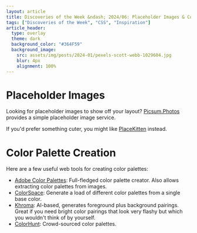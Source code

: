 ```yaml
---
layout: article
title: Discoveries of the Week &ndash; 2024/06: Placeholder Images & Color Palettes
tags: ["Discoveries of the Week", "CSS", "Inspiration"]
article_header:
  type: overlay
  theme: dark
  background_color: "#364F59"
  background_image:
    src: assets/img/posts/2024-01/pexels-scott-webb-1029604.jpg
    blur: 4px
    alignment: 100%
---
```


# Placeholder Images

Looking for placeholder images to show off your layout?
[Picsum.Photos](https://picsum.photos/) provides a simple placeholder image service.

If you'd prefer something cuter, you might like [PlaceKitten](https://placekitten.com/) instead.

# Color Palette Creation

Here are a few useful web tools for creating color palettes:

* [Adobe Color Palettes](https://color.adobe.com/en/create/color-wheel):
  Full-fledged color palette creator. Also allows extracting color palettes from images.
* [ColorSpace](https://mycolor.space/):
  Generate a load of different color palettes from a single base color.
* [Khroma](https://www.khroma.co/):
  AI-based, generates foreground plus background pairings.
  Great if you need bright color pairings that look very flashy but which you wouldn't think of by yourself.
* [ColorHunt](https://colorhunt.co/):
  Crowd-sourced color palettes.

